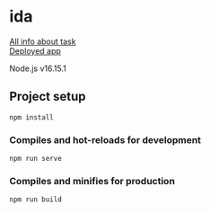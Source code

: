 # ida
[All info about task](https://www.figma.com/file/kIuVw6nSk218pi9iE98iq5/Junior-frontend-developer-test)  
[Deployed app](https://vicecitydeluxe.github.io/ida/) 

Node.js v16.15.1
## Project setup
```
npm install
```

### Compiles and hot-reloads for development
```
npm run serve
```

### Compiles and minifies for production
```
npm run build
